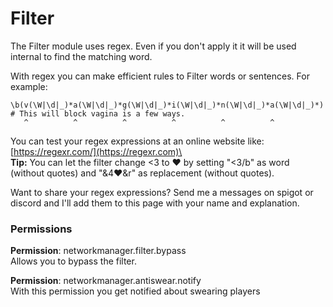 # Filter

The Filter module uses regex. Even if you don't apply it it will be used internal to find the matching word.

With regex you can make efficient rules to Filter words or sentences. For example:

```
\b(v(\W|\d|_)*a(\W|\d|_)*g(\W|\d|_)*i(\W|\d|_)*n(\W|\d|_)*a(\W|\d|_)*) # This will block vagina is a few ways.
   ^          ^          ^          ^          ^          ^
```

You can test your regex expressions at an online website like: [https://regexr.com/](https://regexr.com)\
\
**Tip:** You can let the filter change <3 to ❤ by setting "<3/b" as word (without quotes)  and "&4❤\&r" as replacement (without quotes).

Want to share your regex expressions? Send me a messages on spigot or discord and I'll add them to this page with your name and explanation.

### Permissions

**Permission**: networkmanager.filter.bypass\
Allows you to bypass the filter.

**Permission**: networkmanager.antiswear.notify\
With this permission you get notified about swearing players



